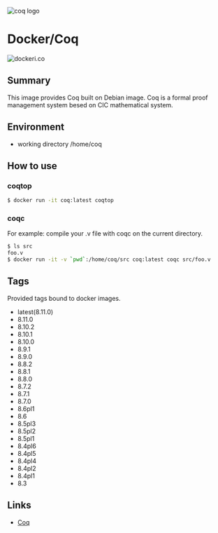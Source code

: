 ![coq logo][logo]

# Docker/Coq

![dockeri.co][dockericon]

## Summary

This image provides Coq built on Debian image.
Coq is a formal proof management system besed on CIC mathematical system.


## Environment

- working directory /home/coq


## How to use

### coqtop

```sh
$ docker run -it coq:latest coqtop
```


### coqc

For example:
compile your .v file with coqc on the current directory.

```sh
$ ls src
foo.v
$ docker run -it -v `pwd`:/home/coq/src coq:latest coqc src/foo.v
```


## Tags

Provided tags bound to docker images.

- latest(8.11.0)
- 8.11.0
- 8.10.2
- 8.10.1
- 8.10.0
- 8.9.1
- 8.9.0
- 8.8.2
- 8.8.1
- 8.8.0
- 8.7.2
- 8.7.1
- 8.7.0
- 8.6pl1
- 8.6
- 8.5pl3
- 8.5pl2
- 8.5pl1
- 8.4pl6
- 8.4pl5
- 8.4pl4
- 8.4pl2
- 8.4pl1
- 8.3


## Links

- [Coq](https://coq.inria.fr/ "Coq")

[logo]: https://coq.inria.fr/files/barron_logo.png "Coq Formal Proof Management System"
[dockericon]: https://dockeri.co/image/eldesh/coq "dockeri.co"

